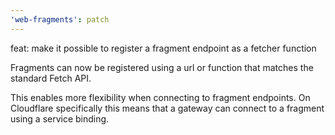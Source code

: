 ```yaml
---
'web-fragments': patch
---
```


feat: make it possible to register a fragment endpoint as a fetcher function

Fragments can now be registered using a url or function that matches the standard Fetch API.

This enables more flexibility when connecting to fragment endpoints.
On Cloudflare specifically this means that a gateway can connect to a fragment using a service binding.
